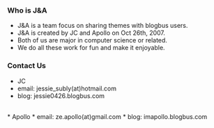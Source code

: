 ### Who is J&A ###

  * J&A is a team focus on sharing themes with blogbus users.
  * J&A is created by JC and Apollo on Oct 26th, 2007.
  * Both of us are major in computer science or related.
  * We do all these work for fun and make it enjoyable.

### Contact Us ###
  * JC
  * email: jessie\_subly(at)hotmail.com
  * blog: jessie0426.blogbus.com
<br />
  * Apollo
  * email: ze.apollo(at)gmail.com
  * blog: imapollo.blogbus.com